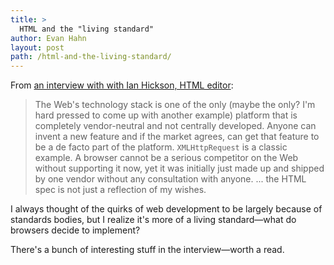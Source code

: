 ```yaml
---
title: >
  HTML and the "living standard"
author: Evan Hahn
layout: post
path: /html-and-the-living-standard/
---
```


From [an interview with with Ian Hickson, HTML editor](http://html5doctor.com/interview-with-ian-hickson-html-editor/):

> The Web's technology stack is one of the only (maybe the only? I'm hard pressed to come up with another example) platform that is completely vendor-neutral and not centrally developed. Anyone can invent a new feature and if the market agrees, can get that feature to be a de facto part of the platform. `XMLHttpRequest` is a classic example. A browser cannot be a serious competitor on the Web without supporting it now, yet it was initially just made up and shipped by one vendor without any consultation with anyone. ... the HTML spec is not just a reflection of my wishes.

I always thought of the quirks of web development to be largely because of standards bodies, but I realize it's more of a living standard—what do browsers decide to implement?

There's a bunch of interesting stuff in the interview—worth a read.
